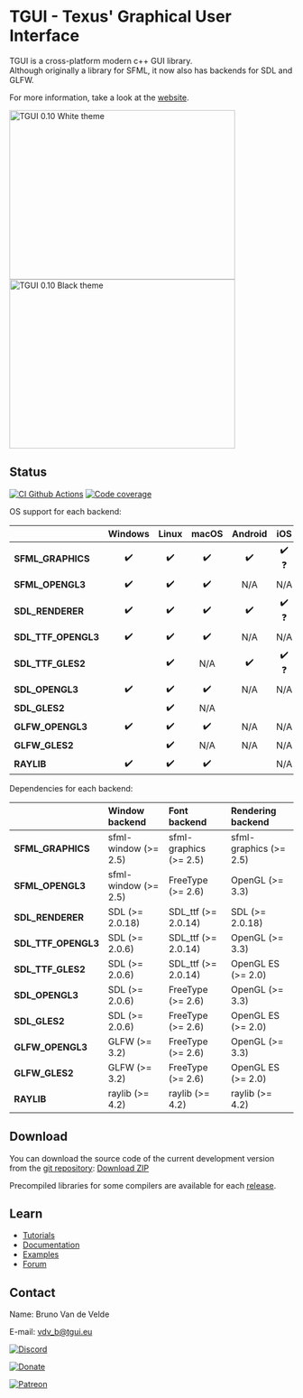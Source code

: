 TGUI - Texus' Graphical User Interface
=======================================

TGUI is a cross-platform modern c++ GUI library.  
Although originally a library for SFML, it now also has backends for SDL and GLFW.

For more information, take a look at the [website](https://tgui.eu).

<img src="https://user-images.githubusercontent.com/1461034/199197932-76c71e25-d214-472f-8ae9-fa6033777bee.png" alt="TGUI 0.10 White theme" width="400" height="300"/> <img src="https://user-images.githubusercontent.com/1461034/199199319-72377b80-009f-4c1f-a4d0-b90b5cc56c27.png" alt="TGUI 0.10 Black theme" width="400" height="300"/>


Status
------

[![CI Github Actions](https://github.com/texus/TGUI/workflows/CI/badge.svg?branch=1.x)](https://github.com/texus/TGUI/actions)
[![Code coverage](https://codecov.io/gh/texus/TGUI/branch/1.x/graph/badge.svg)](https://codecov.io/gh/texus/TGUI/branch/1.x)

OS support for each backend:

|                         | Windows             | Linux               | macOS               | Android             | iOS                 |
|:------------------------|:-------------------:|:-------------------:|:-------------------:|:-------------------:|:-------------------:|
| **SFML\_GRAPHICS**      | :heavy_check_mark:  | :heavy_check_mark:  | :heavy_check_mark:  | :heavy_check_mark:  | :heavy_check_mark: :question: |
| **SFML\_OPENGL3**       | :heavy_check_mark:  | :heavy_check_mark:  | :heavy_check_mark:  | N/A                 | N/A                 |
| **SDL\_RENDERER**       | :heavy_check_mark:  | :heavy_check_mark:  | :heavy_check_mark:  | :heavy_check_mark:  | :heavy_check_mark: :question: |
| **SDL\_TTF\_OPENGL3**   | :heavy_check_mark:  | :heavy_check_mark:  | :heavy_check_mark:  | N/A                 | N/A                 |
| **SDL\_TTF\_GLES2**     |                     | :heavy_check_mark:  | N/A                 | :heavy_check_mark:  | :heavy_check_mark: :question: |
| **SDL\_OPENGL3**        | :heavy_check_mark:  | :heavy_check_mark:  | :heavy_check_mark:  | N/A                 | N/A                 |
| **SDL\_GLES2**          |                     | :heavy_check_mark:  | N/A                 |                     |                     |
| **GLFW\_OPENGL3**       | :heavy_check_mark:  | :heavy_check_mark:  | :heavy_check_mark:  | N/A                 | N/A                 |
| **GLFW\_GLES2**         |                     | :heavy_check_mark:  | N/A                 | N/A                 | N/A                 |
| **RAYLIB**              | :heavy_check_mark:  | :heavy_check_mark:  | :heavy_check_mark:  |                     | N/A                 |


Dependencies for each backend:

|                         | Window backend        | Font backend            | Rendering backend       |
|:------------------------|:----------------------|:------------------------|:------------------------|
| **SFML\_GRAPHICS**      | sfml-window  (>= 2.5) | sfml-graphics  (>= 2.5) | sfml-graphics  (>= 2.5) |
| **SFML\_OPENGL3**       | sfml-window  (>= 2.5) | FreeType  (>= 2.6)      | OpenGL  (>= 3.3)        |
| **SDL\_RENDERER**       | SDL  (>= 2.0.18)      | SDL_ttf  (>= 2.0.14)    | SDL  (>= 2.0.18)        |
| **SDL\_TTF\_OPENGL3**   | SDL  (>= 2.0.6)       | SDL_ttf  (>= 2.0.14)    | OpenGL  (>= 3.3)        |
| **SDL\_TTF\_GLES2**     | SDL  (>= 2.0.6)       | SDL_ttf  (>= 2.0.14)    | OpenGL ES  (>= 2.0)     |
| **SDL\_OPENGL3**        | SDL  (>= 2.0.6)       | FreeType  (>= 2.6)      | OpenGL  (>= 3.3)        |
| **SDL\_GLES2**          | SDL  (>= 2.0.6)       | FreeType  (>= 2.6)      | OpenGL ES  (>= 2.0)     |
| **GLFW\_OPENGL3**       | GLFW  (>= 3.2)        | FreeType  (>= 2.6)      | OpenGL  (>= 3.3)        |
| **GLFW\_GLES2**         | GLFW  (>= 3.2)        | FreeType  (>= 2.6)      | OpenGL ES  (>= 2.0)     |
| **RAYLIB**              | raylib  (>= 4.2)      | raylib  (>= 4.2)        | raylib  (>= 4.2)        |



Download
--------

You can download the source code of the current development version from the [git repository](https://github.com/texus/TGUI/tree/1.x): [Download ZIP](https://github.com/texus/TGUI/archive/1.x.zip)

Precompiled libraries for some compilers are available for each [release](https://github.com/texus/TGUI/releases).


Learn
-----

* [Tutorials](https://tgui.eu/tutorials/1.0/)
* [Documentation](https://tgui.eu/documentation/1.0/)
* [Examples](https://tgui.eu/examples/1.0/)
* [Forum](https://forum.tgui.eu)


Contact
-------

Name: Bruno Van de Velde

E-mail: vdv_b@tgui.eu

[![Discord](https://img.shields.io/badge/chat-on_discord-7389D8.svg?logo=discord&logoColor=ffffff&labelColor=6A7EC2)](https://discord.gg/Msf4vyx)

[![Donate](https://img.shields.io/badge/Donate-PayPal-green.svg)](https://www.paypal.me/texusius)

[![Patreon](https://tgui.eu/resources/PatreonThin.png)](https://www.patreon.com/tgui)

